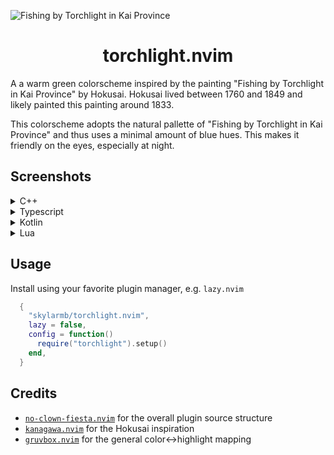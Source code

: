 <img alt="Fishing by Torchlight in Kai Province" src="https://github.com/skylarmb/torchlight.nvim/assets/7543705/216c8205-39e0-4ee8-b1ea-2854b6c9b250"></img>


<h1 style="text-align: center">torchlight.nvim</h1>

A a warm green colorscheme inspired by the painting "Fishing by Torchlight in Kai Province" by Hokusai. Hokusai lived between 1760 and 1849 and likely painted this painting around 1833.

This colorscheme adopts the natural pallette of "Fishing by Torchlight in Kai Province" and thus uses a minimal amount of blue hues. This makes it friendly on the eyes, especially at night.

## Screenshots 

<details>
   <summary>C++</summary>
<img width="1125" alt="Screenshot 2024-04-21 at 12 04 12 PM" src="https://github.com/skylarmb/torchlight.nvim/assets/7543705/76bccafe-df38-4038-8c6a-1d74bd5afc74">

</details>

<details>
   <summary>Typescript</summary>
<img width="1125" alt="Screenshot 2024-04-21 at 12 05 39 PM" src="https://github.com/skylarmb/torchlight.nvim/assets/7543705/480a94bf-51e8-4f00-98d9-ee639730ac34">

</details>

<details>
   <summary>Kotlin</summary>
<img width="1125" alt="Screenshot 2024-04-21 at 12 03 39 PM" src="https://github.com/skylarmb/torchlight.nvim/assets/7543705/34515439-4a8a-49fd-9b69-badfa5c040d8">

</details>

<details>
   <summary>Lua</summary>
   <img width="1125" alt="Screenshot 2024-04-21 at 12 10 24 PM" src="https://github.com/skylarmb/torchlight.nvim/assets/7543705/6abb2b44-b0fe-41a2-b91f-695022440c81">
</details>

## Usage

Install using your favorite plugin manager, e.g. `lazy.nvim`

```lua
  {
    "skylarmb/torchlight.nvim",
    lazy = false,
    config = function()
      require("torchlight").setup()
    end,
  }
```

## Credits

- [`no-clown-fiesta.nvim`](https://github.com/aktersnurra/no-clown-fiesta.nvim/tree/master) for the overall plugin source structure
- [`kanagawa.nvim`](https://github.com/rebelot/kanagawa.nvim) for the Hokusai inspiration
- [`gruvbox.nvim`](https://github.com/ellisonleao/gruvbox.nvim) for the general color<->highlight mapping
